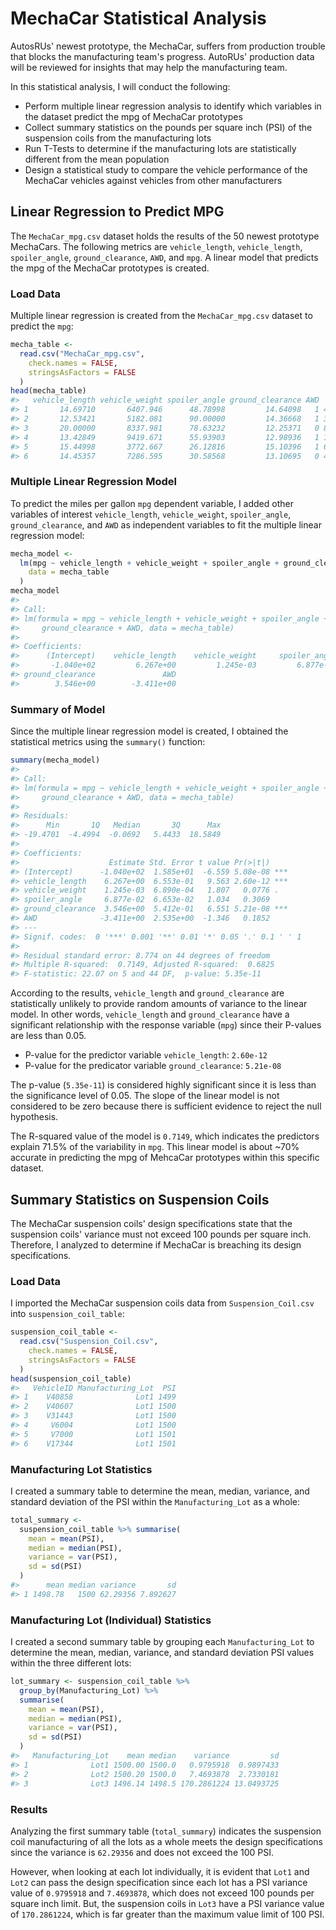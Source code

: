 # MechaCar Statistical Analysis

AutosRUs' newest prototype, the MechaCar, suffers from production trouble that blocks the manufacturing team's progress. AutoRUs' production data will be reviewed for insights that may help the manufacturing team.

In this statistical analysis, I will conduct the following:
- Perform multiple linear regression analysis to identify which variables in the dataset predict the mpg of MechaCar prototypes
- Collect summary statistics on the pounds per square inch (PSI) of the suspension coils from the manufacturing lots
- Run T-Tests to determine if the manufacturing lots are statistically different from the mean population
- Design a statistical study to compare the vehicle performance of the MechaCar vehicles against vehicles from other manufacturers

## Linear Regression to Predict MPG

The `MechaCar_mpg.csv` dataset holds the results of the 50 newest prototype MechaCars. The following metrics are `vehicle_length`, `vehicle_length`, `spoiler_angle`, `ground_clearance`, `AWD`, and `mpg`. A linear model that predicts the mpg of the MechaCar prototypes is created.

### Load Data
Multiple linear regression is created from the `MechaCar_mpg.csv` dataset to predict the `mpg`:
``` r
mecha_table <-
  read.csv("MechaCar_mpg.csv",
    check.names = FALSE,
    stringsAsFactors = FALSE
  )
head(mecha_table)
#>   vehicle_length vehicle_weight spoiler_angle ground_clearance AWD      mpg
#> 1       14.69710       6407.946      48.78998         14.64098   1 49.04918
#> 2       12.53421       5182.081      90.00000         14.36668   1 36.76606
#> 3       20.00000       8337.981      78.63232         12.25371   0 80.00000
#> 4       13.42849       9419.671      55.93903         12.98936   1 18.94149
#> 5       15.44998       3772.667      26.12816         15.10396   1 63.82457
#> 6       14.45357       7286.595      30.58568         13.10695   0 48.54268
```

### Multiple Linear Regression Model
To predict the miles per gallon `mpg` dependent variable, I added other variables of interest `vehicle_length`, `vehicle_weight`, `spoiler_angle`, `ground_clearance`, and `AWD` as independent variables to fit the multiple linear regression model:

``` r
mecha_model <-
  lm(mpg ~ vehicle_length + vehicle_weight + spoiler_angle + ground_clearance + AWD,
    data = mecha_table
  )
mecha_model
#>
#> Call:
#> lm(formula = mpg ~ vehicle_length + vehicle_weight + spoiler_angle +
#>     ground_clearance + AWD, data = mecha_table)
#>
#> Coefficients:
#>      (Intercept)    vehicle_length    vehicle_weight     spoiler_angle  
#>       -1.040e+02         6.267e+00         1.245e-03         6.877e-02  
#> ground_clearance               AWD  
#>        3.546e+00        -3.411e+00
```

### Summary of Model
Since the multiple linear regression model is created, I obtained the statistical metrics using the `summary()` function:
```r
summary(mecha_model)
#>
#> Call:
#> lm(formula = mpg ~ vehicle_length + vehicle_weight + spoiler_angle +
#>     ground_clearance + AWD, data = mecha_table)
#>
#> Residuals:
#>      Min       1Q   Median       3Q      Max
#> -19.4701  -4.4994  -0.0692   5.4433  18.5849
#>
#> Coefficients:
#>                    Estimate Std. Error t value Pr(>|t|)    
#> (Intercept)      -1.040e+02  1.585e+01  -6.559 5.08e-08 ***
#> vehicle_length    6.267e+00  6.553e-01   9.563 2.60e-12 ***
#> vehicle_weight    1.245e-03  6.890e-04   1.807   0.0776 .  
#> spoiler_angle     6.877e-02  6.653e-02   1.034   0.3069    
#> ground_clearance  3.546e+00  5.412e-01   6.551 5.21e-08 ***
#> AWD              -3.411e+00  2.535e+00  -1.346   0.1852    
#> ---
#> Signif. codes:  0 '***' 0.001 '**' 0.01 '*' 0.05 '.' 0.1 ' ' 1
#>
#> Residual standard error: 8.774 on 44 degrees of freedom
#> Multiple R-squared:  0.7149, Adjusted R-squared:  0.6825
#> F-statistic: 22.07 on 5 and 44 DF,  p-value: 5.35e-11
```

According to the results, `vehicle_length` and `ground_clearance` are statistically unlikely to provide random amounts of variance to the linear model. In other words, `vehicle_length` and `ground_clearance` have a significant relationship with the response variable (`mpg`) since their P-values are less than 0.05.
  - P-value for the predictor variable `vehicle_length`: `2.60e-12`
  - P-value for the predicator variable `ground_clearance`: `5.21e-08`

The p-value (`5.35e-11`) is considered highly significant since it is less than the significance level of 0.05. The slope of the linear model is not considered to be zero because there is sufficient evidence to reject the null hypothesis.

The R-squared value of the model is `0.7149`, which indicates the predictors explain 71.5% of the variability in `mpg`. This linear model is about ~70% accurate in predicting the mpg of MehcaCar prototypes within this specific dataset.

## Summary Statistics on Suspension Coils

The MechaCar suspension coils' design specifications state that the suspension coils' variance must not exceed 100 pounds per square inch. Therefore, I analyzed to determine if MechaCar is breaching its design specifications.

### Load Data
I imported the MechaCar suspension coils data from `Suspension_Coil.csv` into `suspension_coil_table`:
```r
suspension_coil_table <-
  read.csv("Suspension_Coil.csv",
    check.names = FALSE,
    stringsAsFactors = FALSE
  )
head(suspension_coil_table)
#>   VehicleID Manufacturing_Lot  PSI
#> 1    V40858              Lot1 1499
#> 2    V40607              Lot1 1500
#> 3    V31443              Lot1 1500
#> 4     V6004              Lot1 1500
#> 5     V7000              Lot1 1501
#> 6    V17344              Lot1 1501
```

### Manufacturing Lot Statistics
I created a summary table to determine the mean, median, variance, and standard deviation of the PSI within the `Manufacturing_Lot` as a whole:
```r
total_summary <-
  suspension_coil_table %>% summarise(
    mean = mean(PSI),
    median = median(PSI),
    variance = var(PSI),
    sd = sd(PSI)
  )  
#>      mean median variance       sd
#> 1 1498.78   1500 62.29356 7.892627
```

### Manufacturing Lot (Individual) Statistics
I created a second summary table by grouping each `Manufacturing_Lot` to determine the mean, median, variance, and standard deviation PSI values within the three different lots:
```r
lot_summary <- suspension_coil_table %>%
  group_by(Manufacturing_Lot) %>%
  summarise(
    mean = mean(PSI),
    median = median(PSI),
    variance = var(PSI),
    sd = sd(PSI)
  )  
#>   Manufacturing_Lot    mean median    variance         sd
#> 1              Lot1 1500.00 1500.0   0.9795918  0.9897433
#> 2              Lot2 1500.20 1500.0   7.4693878  2.7330181
#> 3              Lot3 1496.14 1498.5 170.2861224 13.0493725
```
### Results
Analyzing the first summary table (`total_summary`) indicates the suspension coil manufacturing of all the lots as a whole meets the design specifications since the variance is `62.29356` and does not exceed the 100 PSI.

However, when looking at each lot individually, it is evident that `Lot1` and `Lot2` can pass the design specification since each lot has a PSI variance value of `0.9795918` and `7.4693878`, which does not exceed 100 pounds per square inch limit. But, the suspension coils in `Lot3` have a PSI variance value of `170.2861224`, which is far greater than the maximum value limit of 100 PSI.
